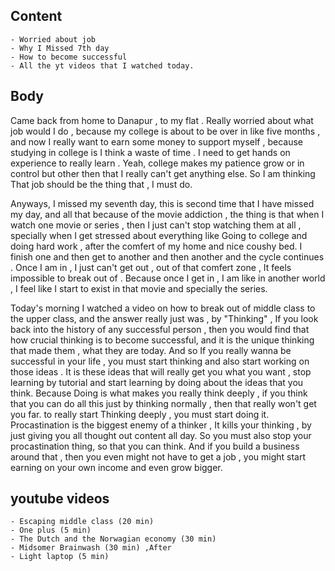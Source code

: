 ## Content
    - Worried about job
    - Why I Missed 7th day
    - How to become successful
    - All the yt videos that I watched today.

## Body 
Came back from home to Danapur , to my flat . Really worried about what job would I do , because my college is about to be over in like five months , and now I really want to earn some money to support myself , because studying in college is I think a waste of time . I need to get hands on experience to really learn . Yeah, college makes my patience grow or in control but other then that I really can't get anything else. So I am thinking That job should be the thing that , I must do.

Anyways, I missed my seventh day, this is second time that I have missed my day, and all that because of the movie addiction , the thing is that when I watch one movie or series , then I just can't stop watching them at all , specially when I get stressed about everything like Going to college and doing hard work , after the comfert of my home and nice coushy bed. I finish one and then get to another and then another and the cycle continues . Once I am in , I just can't get out , out of that comfert zone , It feels impossible to break out of . Because once I get in , I am like in another world , I feel like I start to exist in that movie and specially the series.

Today's morning I watched a video on how to break out of middle class to the upper class, and the answer really just was , by "Thinking" , If you look back into the history of any successful person , then you would find that how crucial thinking is to become successful, and it is the unique thinking that made them , what they are today. 
And so If you really wanna be successful in your life , you must start thinking and also start working on those ideas . It is these ideas that will really get you what you want , stop learning by tutorial and start learning by doing about the ideas that you think. Because Doing is what makes you really think deeply , if you think that you can do all this just by thinking normally , then that really won't get you far. to really start Thinking deeply , you must start doing it.
Procastination is the biggest enemy of a thinker , It kills your thinking , by just giving you all thought out content all day. So you must also stop your procastination thing, so that you can think.
And if you build a business around that , then you even might not have to get a job , you might start earning on your own income and even grow bigger.

## youtube videos
    - Escaping middle class (20 min)
    - One plus (5 min)
    - The Dutch and the Norwagian economy (30 min)
    - Midsomer Brainwash (30 min) ,After
    - Light laptop (5 min)
